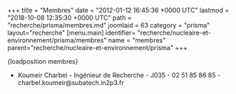 +++
title = "Membres"
date = "2012-01-12 16:45:36 +0000 UTC"
lastmod = "2018-10-08 12:35:30 +0000 UTC"
path = "recherche/prisma/membres.md"
joomlaid = 63
category = "prisma"
layout="recherche"
[menu.main]
  identifier= "recherche/nucleaire-et-environnement/prisma/membres"
  name = "membres"
  parent="recherche/nucleaire-et-environnement/prisma"
+++
<p>{loadposition membres}</p>
<ul>
<li>Koumeir Charbel - Ingénieur de Recherche - J035 - 02 51 85 86 85 - charbel.koumeir@subatech.in2p3.fr</li>
</ul>